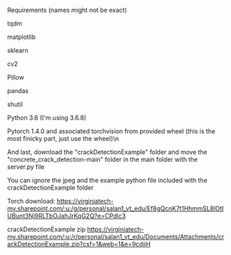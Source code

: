 Requirements (names might not be exact)

tqdm

matplotlib

sklearn

cv2

Pillow

pandas

shutil

Python 3.6 (I'm using 3.6.8)

Pytorch 1.4.0 and associated torchvision from provided wheel (this is the most finicky part, just use the wheel)\n

And last, download the "crackDetectionExample" folder and move the "concrete_crack_detection-main"
folder in the main folder with the server.py file

You can ignore the jpeg and the example python file included with the crackDetectionExample folder

Torch download:
https://virginiatech-my.sharepoint.com/:u:/g/personal/salan1_vt_edu/Ef8gQcnK7t1HhmmSL8lOtIUBunt3Nj9RLTbOJahJrKqG2Q?e=CPdlc3

crackDetectionExample zip
https://virginiatech-my.sharepoint.com/:u:/r/personal/salan1_vt_edu/Documents/Attachments/crackDetectionExample.zip?csf=1&web=1&e=9cdjiH
